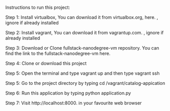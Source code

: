 Instructions to run this project:

Step 1: Install virtualbox, You can download it from virtualbox.org, here.
, ignore if already installed

Step 2: Install vagrant, You can download it from vagrantup.com.
, ignore if already installed

Step 3: Download or Clone fullstack-nanodegree-vm repository.
You can find the link to the fullstack-nanodegree-vm here.

Step 4: Clone or download this project

Step 5: Open the terminal and type 
vagrant up 
and then type
vagrant ssh

Step 5: Go to the project directory by typing
cd /vagrant/catalog-appication

Step 6: Run this application by typing
python application.py

Step 7: Visit http://localhost:8000. in your favourite web browser
